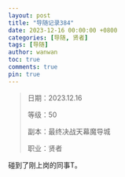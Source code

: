 ```yaml
---
layout: post
title: "导随记录384"
date: 2023-12-16 00:00:00 +0800
categories: [导随, 贤者]
tags: [导随]
author: wanwan
toc: true
comments: true
pin: true
---
```

> 日期：2023.12.16
>
> 等级：50
>
> 副本：最终决战天幕魔导城
>
> 职业：贤者

碰到了刚上岗的同事T。